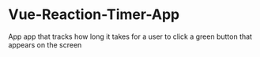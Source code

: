 # Vue-Reaction-Timer-App
App app that tracks how long it takes for a user to click a green button that appears on the screen
